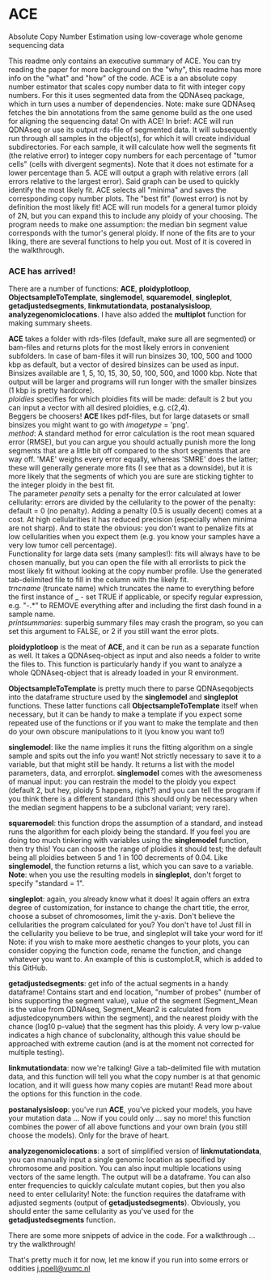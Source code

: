 # ACE

Absolute Copy Number Estimation using low-coverage whole genome sequencing data

This readme only contains an executive summary of ACE. You can try reading the paper for more background on the "why", this readme has more info on the "what" and "how" of the code.
ACE is a an absolute copy number estimator that scales copy number data to fit with integer copy numbers. For this it uses segmented data from the QDNAseq package, which in turn uses a number of dependencies. Note: make sure QDNAseq fetches the bin annotations from the same genome build as the one used for aligning the sequencing data! On with ACE! In brief: ACE will run QDNAseq or use its output rds-file of segmented data. It will subsequently run through all samples in the object(s), for which it will create individual subdirectories. For each sample, it will calculate how well the segments fit (the relative error) to integer copy numbers for each percentage of "tumor cells" (cells with divergent segments). Note that it does not estimate for a lower percentage than 5. ACE will output a graph with relative errors (all errors relative to the largest error). Said graph can be used to quickly identify the most likely fit. ACE selects all "minima" and saves the corresponding copy number plots. The "best fit" (lowest error) is not by definition the most likely fit! ACE will run models for a general tumor ploidy of 2N, but you can expand this to include any ploidy of your choosing. The program needs to make one assumption: the median bin segment value corresponds with the tumor's general ploidy. If none of the fits are to your liking, there are several functions to help you out. Most of it is covered in the walkthrough.

### ACE has arrived!

There are a number of functions: **ACE**, **ploidyplotloop**, **ObjectsampleToTemplate**, **singlemodel**, **squaremodel**, **singleplot**, **getadjustedsegments**, **linkmutationdata**, **postanalysisloop**, **analyzegenomiclocations**. I have also added the **multiplot** function for making summary sheets.

**ACE** takes a folder with rds-files (default, make sure all are segmented) or bam-files and returns plots for the most likely errors in convenient subfolders. In case of bam-files it will run binsizes 30, 100, 500 and 1000 kbp as default, but a vector of desired binsizes can be used as input. Binsizes available are 1, 5, 10, 15, 30, 50, 100, 500, and 1000 kbp. Note that output will be larger and programs will run longer with the smaller binsizes (1 kbp is pretty hardcore). <br>*ploidies* specifies for which ploidies fits will be made: default is 2 but you can input a vector with all desired ploidies, e.g. c(2,4). <br>Beggers be choosers! **ACE** likes pdf-files, but for large datasets or small binsizes you might want to go with *imagetype* = 'png'. <br>*method*: A standard method for error calculation is the root mean squared error (RMSE), but you can argue you should actually punish more the long segments that are a little bit off compared to the short segments that are way off. 'MAE' weighs every error equally, whereas 'SMRE' does the latter; these will generally generate more fits (I see that as a downside), but it is more likely that the segments of which you are sure are sticking tighter to the integer ploidy in the best fit. <br>The parameter *penalty* sets a penalty for the error calculated at lower cellularity: errors are divided by the cellularity to the power of the penalty: default = 0 (no penalty). Adding a penalty (0.5 is usually decent) comes at a cost. At high cellularities it has reduced precision (especially when minima are not sharp). And to state the obvious: you don't want to penalize fits at low cellularities when you expect them (e.g. you know your samples have a very low tumor cell percentage).<br>Functionality for large data sets (many samples!): fits will always have to be chosen manually, but you can open the file with all errorlists to pick the most likely fit without looking at the copy number profile. Use the generated tab-delimited file to fill in the column with the likely fit. <br>*trncname* (truncate name) which truncates the name to everything before the first instance of _ - set TRUE if applicable, or specify regular expression, e.g. "-.*" to REMOVE everything after and including the first dash found in a sample name. <br>*printsummaries*: superbig summary files may crash the program, so you can set this argument to FALSE, or 2 if you still want the error plots.

**ploidyplotloop** is the meat of **ACE**, and it can be run as a separate function as well. It takes a QDNAseq-object as input and also needs a folder to write the files to. This function is particularly handy if you want to analyze a whole QDNAseq-object that is already loaded in your R environment.

**ObjectsampleToTemplate** is pretty much there to parse QDNAseqobjects into the dataframe structure used by the **singlemodel** and **singleplot** functions. These latter functions call **ObjectsampleToTemplate** itself when necessary, but it can be handy to make a template if you expect some repeated use of the functions or if you want to make the template and then do your own obscure manipulations to it (you know you want to!)

**singlemodel**: like the name implies it runs the fitting algorithm on a single sample and spits out the info you want! Not strictly necessary to save it to a variable, but that might still be handy. It returns a list with the model parameters, data, and errorplot. **singlemodel** comes with the awesomeness of manual input: you can restrain the model to the ploidy you expect (default 2, but hey, ploidy 5 happens, right?) and you can tell the program if you think there is a different standard (this should only be necessary when the median segment happens to be a subclonal variant; very rare).

**squaremodel**: this function drops the assumption of a standard, and instead runs the algorithm for each ploidy being the standard. If you feel you are doing too much tinkering with variables using the **singlemodel** function, then try this! You can choose the range of ploidies it should test; the default being all ploidies between 5 and 1 in 100 decrements of 0.04. Like **singlemodel**, the function returns a list, which you can save to a variable. **Note**: when you use the resulting models in **singleplot**, don't forget to specify "standard = 1".

**singleplot**: again, you already know what it does! It again offers an extra degree of customization, for instance to change the chart title, the error, choose a subset of chromosomes, limit the y-axis. Don't believe the cellularities the program calculated for you? You don't have to! Just fill in the cellularity you believe to be true, and singleplot will take your word for it! Note: if you wish to make more aesthetic changes to your plots, you can consider copying the function code, rename the function, and change whatever you want to. An example of this is customplot.R, which is added to this GitHub.

**getadjustedsegments**: get info of the actual segments in a handy dataframe! Contains start and end location, "number of probes" (number of bins supporting the segment value), value of the segment (Segment_Mean is the value from QDNAseq, Segment_Mean2 is calculated from adjustedcopynumbers within the segment), and the nearest ploidy with the chance (log10 p-value) that the segment has this ploidy. A very low p-value indicates a high chance of subclonality, although this value should be approached with extreme caution (and is at the moment not corrected for multiple testing).

**linkmutationdata**: now we're talking! Give a tab-delimited file with mutation data, and this function will tell you what the copy number is at that genomic location, and it will guess how many copies are mutant! Read more about the options for this function in the code.

**postanalysisloop**: you've run **ACE**, you've picked your models, you have your mutation data ... Now if you could only ... say no more! this function combines the power of all above functions and your own brain (you still choose the models). Only for the brave of heart.

**analyzegenomiclocations**: a sort of simplified version of **linkmutationdata**, you can manually input a single genomic location as specified by chromosome and position. You can also input multiple locations using vectors of the same length. The output will be a dataframe. You can also enter frequencies to quickly calculate mutant copies, but then you also need to enter cellularity! Note: the function requires the dataframe with adjusted segments (output of **getadjustedsegments**). Obviously, you should enter the same cellularity as you've used for the **getadjustedsegments** function.

There are some more snippets of advice in the code. For a walkthrough ... try the walkthrough! 

That's pretty much it for now, let me know if you run into some errors or oddities j.poell@vumc.nl


